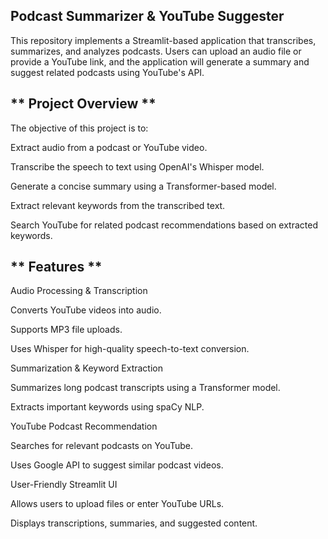 ## Podcast Summarizer & YouTube Suggester ##

This repository implements a Streamlit-based application that transcribes, summarizes, and analyzes podcasts. Users can upload an audio file or provide a YouTube link, and the application will generate a summary and suggest related podcasts using YouTube's API.

## ** Project Overview ** ##

The objective of this project is to:

Extract audio from a podcast or YouTube video.

Transcribe the speech to text using OpenAI's Whisper model.

Generate a concise summary using a Transformer-based model.

Extract relevant keywords from the transcribed text.

Search YouTube for related podcast recommendations based on extracted keywords.

## ** Features ** ##

Audio Processing & Transcription

Converts YouTube videos into audio.

Supports MP3 file uploads.

Uses Whisper for high-quality speech-to-text conversion.

Summarization & Keyword Extraction

Summarizes long podcast transcripts using a Transformer model.

Extracts important keywords using spaCy NLP.

YouTube Podcast Recommendation

Searches for relevant podcasts on YouTube.

Uses Google API to suggest similar podcast videos.

User-Friendly Streamlit UI

Allows users to upload files or enter YouTube URLs.

Displays transcriptions, summaries, and suggested content.



